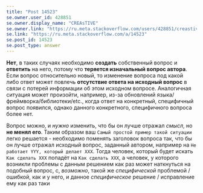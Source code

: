 ```yaml
---
title: "Post 14523"
se.owner.user_id: 428851
se.owner.display_name: "CREAsTIVE"
se.owner.link: "https://ru.meta.stackoverflow.com/users/428851/creastive"
se.link: "https://ru.meta.stackoverflow.com/a/14523"
se.post_id: 14523
se.post_type: answer
---
```

<p><strong>Нет</strong>, в таких случаях необходимо <strong>создать</strong> собственный вопрос и <strong>ответить</strong> на него, потому что <strong>теряется изначальный вопрос автора</strong>. Если вопрос относительно новый, то изменение вопроса под какой либо ответ может повлечь <strong>отсутствие ответа на исходный вопрос</strong> в связи с потерей информации об этом исходном вопросе. Аналогичная ситуация может произойти, например, из-за обновлений языка/фреймворка/библиотеки/etc., когда ответ на конкретный, специфичный вопрос появился, однако данного конкретного, специфичного вопроса более нет.</p>
<p>Вопрос можно, и <em>нужно</em> изменить, что бы он лучше отражал <em>смысл</em>, но <strong>не менял его</strong>. Таким образом ваш <code>Самый простой пример такой ситуации</code> легко решается - необходимо поменять заголовок вопроса так, что бы он лучше отражал исходный вопрос, заданный автором, например на <code>Не работает YYY, который делает XXX</code>. Тогда человек, который будет искать <code>Как сделать XXX</code> попадёт на <code>Как сделать XXX</code>, а человек, у которого возникли проблемы с данным решением как раз может наткнуться на подобный вопрос, с, <em>возможно</em>, такой же <em>специфической</em> проблемой / ошибкой, как и у него, и данное <em>специфическое</em> решение / исправление ему как раз таки</p>

